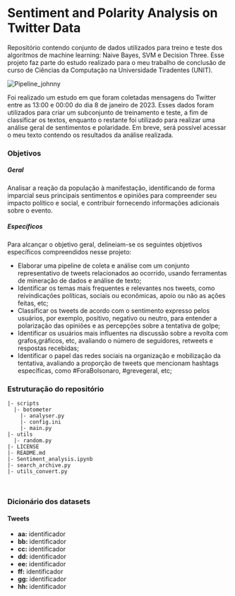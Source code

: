# Sentiment and Polarity Analysis on Twitter Data

Repositório contendo conjunto de dados utilizados para treino e teste dos algoritmos de machine learning: Naive Bayes, SVM e Decision Three. Esse projeto faz parte do estudo realizado para o meu trabalho de conclusâo de curso de Ciências da Computação na Universidade Tiradentes (UNIT).

![Pipeline_johnny](https://github.com/Jownao/tweet_polarity_analysis/assets/50759662/43786ccb-91f9-46c8-aeb8-78b5e36666dc)


Foi realizado um estudo em que foram coletadas mensagens do Twitter entre as 13:00 e 00:00 do dia 8 de janeiro de 2023. Esses dados foram utilizados para criar um subconjunto de treinamento e teste, a fim de classificar os textos, enquanto o restante foi utilizado para realizar uma análise geral de sentimentos e polaridade. Em breve, será possível acessar o meu texto contendo os resultados da análise realizada.

### Objetivos

##### Geral
Analisar a reação da população à manifestação, identificando de forma imparcial seus principais sentimentos e opiniões para compreender seu impacto político e social,  e contribuir fornecendo informações adicionais sobre o evento.

##### Específicos
Para alcançar o objetivo geral, delineiam-se os seguintes objetivos específicos compreendidos nesse projeto:

* Elaborar uma pipeline de coleta e análise com um conjunto representativo de tweets relacionados ao ocorrido, usando ferramentas de mineração de dados e análise de texto;
* Identificar os temas mais frequentes e relevantes nos tweets, como reivindicações políticas, sociais ou econômicas, apoio ou não as ações feitas, etc;
* Classificar os tweets de acordo com o sentimento expresso pelos usuários, por exemplo, positivo, negativo ou neutro, para entender a polarização das opiniões e as percepções sobre a tentativa de golpe;
* Identificar os usuários mais influentes na discussão sobre a revolta com grafos,gráficos, etc,  avaliando o número de seguidores, retweets e respostas recebidas;
* Identificar o papel das redes sociais na organização e mobilização da tentativa, avaliando a proporção de tweets que mencionam hashtags específicas, como #ForaBolsonaro, #grevegeral, etc;


### Estruturação do repositório

```
|- scripts
  |- botometer
    |- analyser.py
    |- config.ini
    |- main.py
|- utils
  |- random.py
|- LICENSE
|- README.md
|- Sentiment_analysis.ipynb
|- search_archive.py
|- utils_convert.py



```

### Dicionário dos datasets
#### Tweets

- **aa:** identificador 
- **bb:** identificador
- **cc:** identificador
- **dd:** identificador
- **ee:** identificador
- **ff:** identificador
- **gg:** identificador
- **hh:** identificador




